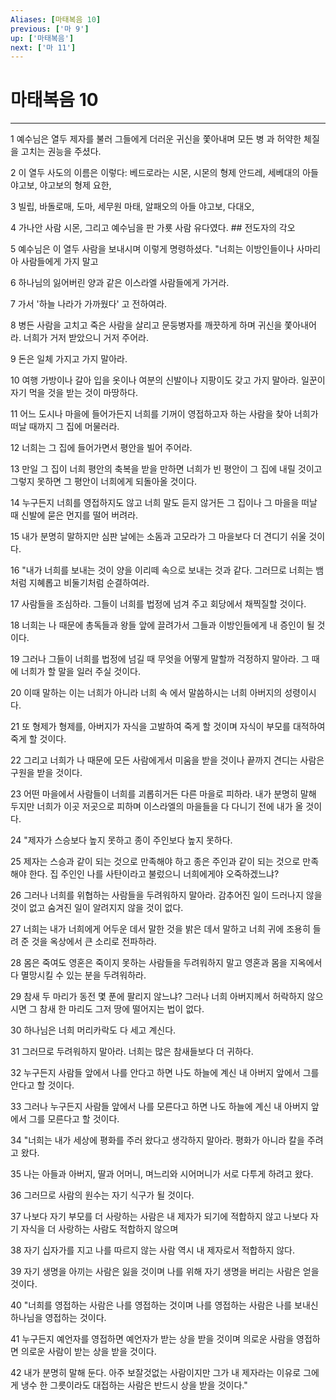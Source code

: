 ```yaml
---
Aliases: [마태복음 10]
previous: ['마 9']
up: ['마태복음']
next: ['마 11']
---
```

# 마태복음 10

***


1 예수님은 열두 제자를 불러 그들에게 더러운 귀신을 쫓아내며 모든 병 과 허약한 체질을 고치는 권능을 주셨다. 

2 이 열두 사도의 이름은 이렇다: 베드로라는 시몬, 시몬의 형제 안드레, 세베대의 아들 야고보, 야고보의 형제 요한, 

3 빌립, 바돌로매, 도마, 세무원 마태, 알패오의 아들 야고보, 다대오, 

4 가나안 사람 시몬, 그리고 예수님을 판 가룟 사람 유다였다. ## 전도자의 각오 

5 예수님은 이 열두 사람을 보내시며 이렇게 명령하셨다. "너희는 이방인들이나 사마리아 사람들에게 가지 말고 

6 하나님의 잃어버린 양과 같은 이스라엘 사람들에게 가거라. 

7 가서 '하늘 나라가 가까웠다' 고 전하여라. 

8 병든 사람을 고치고 죽은 사람을 살리고 문둥병자를 깨끗하게 하며 귀신을 쫓아내어라. 너희가 거저 받았으니 거저 주어라. 

9 돈은 일체 가지고 가지 말아라. 

10 여행 가방이나 갈아 입을 옷이나 여분의 신발이나 지팡이도 갖고 가지 말아라. 일꾼이 자기 먹을 것을 받는 것이 마땅하다. 

11 어느 도시나 마을에 들어가든지 너희를 기꺼이 영접하고자 하는 사람을 찾아 너희가 떠날 때까지 그 집에 머물러라. 

12 너희는 그 집에 들어가면서 평안을 빌어 주어라. 

13 만일 그 집이 너희 평안의 축복을 받을 만하면 너희가 빈 평안이 그 집에 내릴 것이고 그렇지 못하면 그 평안이 너희에게 되돌아올 것이다. 

14 누구든지 너희를 영접하지도 않고 너희 말도 듣지 않거든 그 집이나 그 마을을 떠날 때 신발에 묻은 먼지를 떨어 버려라. 

15 내가 분명히 말하지만 심판 날에는 소돔과 고모라가 그 마을보다 더 견디기 쉬울 것이다. 

16 "내가 너희를 보내는 것이 양을 이리떼 속으로 보내는 것과 같다. 그러므로 너희는 뱀처럼 지혜롭고 비둘기처럼 순결하여라. 

17 사람들을 조심하라. 그들이 너희를 법정에 넘겨 주고 회당에서 채찍질할 것이다. 

18 너희는 나 때문에 총독들과 왕들 앞에 끌려가서 그들과 이방인들에게 내 증인이 될 것이다. 

19 그러나 그들이 너희를 법정에 넘길 때 무엇을 어떻게 말할까 걱정하지 말아라. 그 때에 너희가 할 말을 일러 주실 것이다. 

20 이때 말하는 이는 너희가 아니라 너희 속 에서 말씀하시는 너희 아버지의 성령이시다. 

21 또 형제가 형제를, 아버지가 자식을 고발하여 죽게 할 것이며 자식이 부모를 대적하여 죽게 할 것이다. 

22 그리고 너희가 나 때문에 모든 사람에게서 미움을 받을 것이나 끝까지 견디는 사람은 구원을 받을 것이다. 

23 어떤 마을에서 사람들이 너희를 괴롭히거든 다른 마을로 피하라. 내가 분명히 말해 두지만 너희가 이곳 저곳으로 피하며 이스라엘의 마을들을 다 다니기 전에 내가 올 것이다. 

24 "제자가 스승보다 높지 못하고 종이 주인보다 높지 못하다. 

25 제자는 스승과 같이 되는 것으로 만족해야 하고 종은 주인과 같이 되는 것으로 만족해야 한다. 집 주인인 나를 사탄이라고 불렀으니 너희에게야 오죽하겠느냐? 

26 그러나 너희를 위협하는 사람들을 두려워하지 말아라. 감추어진 일이 드러나지 않을 것이 없고 숨겨진 일이 알려지지 않을 것이 없다. 

27 너희는 내가 너희에게 어두운 데서 말한 것을 밝은 데서 말하고 너희 귀에 조용히 들려 준 것을 옥상에서 큰 소리로 전파하라. 

28 몸은 죽여도 영혼은 죽이지 못하는 사람들을 두려워하지 말고 영혼과 몸을 지옥에서 다 멸망시킬 수 있는 분을 두려워하라. 

29 참새 두 마리가 동전 몇 푼에 팔리지 않느냐? 그러나 너희 아버지께서 허락하지 않으시면 그 참새 한 마리도 그저 땅에 떨어지는 법이 없다. 

30 하나님은 너희 머리카락도 다 세고 계신다. 

31 그러므로 두려워하지 말아라. 너희는 많은 참새들보다 더 귀하다. 

32 누구든지 사람들 앞에서 나를 안다고 하면 나도 하늘에 계신 내 아버지 앞에서 그를 안다고 할 것이다. 

33 그러나 누구든지 사람들 앞에서 나를 모른다고 하면 나도 하늘에 계신 내 아버지 앞에서 그를 모른다고 할 것이다. 

34 "너희는 내가 세상에 평화를 주러 왔다고 생각하지 말아라. 평화가 아니라 칼을 주려고 왔다. 

35 나는 아들과 아버지, 딸과 어머니, 며느리와 시어머니가 서로 다투게 하려고 왔다. 

36 그러므로 사람의 원수는 자기 식구가 될 것이다. 

37 나보다 자기 부모를 더 사랑하는 사람은 내 제자가 되기에 적합하지 않고 나보다 자기 자식을 더 사랑하는 사람도 적합하지 않으며 

38 자기 십자가를 지고 나를 따르지 않는 사람 역시 내 제자로서 적합하지 않다. 

39 자기 생명을 아끼는 사람은 잃을 것이며 나를 위해 자기 생명을 버리는 사람은 얻을 것이다. 

40 "너희를 영접하는 사람은 나를 영접하는 것이며 나를 영접하는 사람은 나를 보내신 하나님을 영접하는 것이다. 

41 누구든지 예언자를 영접하면 예언자가 받는 상을 받을 것이며 의로운 사람을 영접하면 의로운 사람이 받는 상을 받을 것이다. 

42 내가 분명히 말해 둔다. 아주 보잘것없는 사람이지만 그가 내 제자라는 이유로 그에게 냉수 한 그릇이라도 대접하는 사람은 반드시 상을 받을 것이다."

